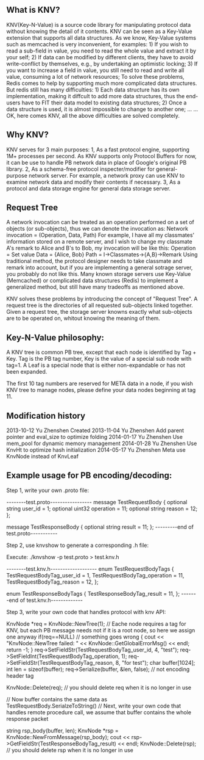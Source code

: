  What is KNV?
------------------------------------------
 KNV(Key-N-Value) is a source code library for manipulating protocol data without knowing the detail of it contents. KNV can be seen as a Key-Value extension that supports all data structures.
 As we know, Key-Value systems such as memcached is very inconvenient, for examples:
    1) If you wish to read a sub-field in value, you need to read the whole value and extract it by your self;
    2) If data can be modified by different clients, they have to avoid write-conflict by themselves, e.g., by undertaking an optimistic locking;
    3) If you want to increase a field in value, you still need to read and write all value, consuming a lot of network resources;
 To solve these problems, Redis comes to help by supporting much more complicated data structures. But redis still has many difficulties:
    1) Each data structure has its own implementation, making it diffcult to add more data structures, thus the end-users have to FIT their data model to existing data structures;
    2) Once a data structure is used, it is almost impossible to change to another one;
    ... ...
 OK, here comes KNV, all the above difficulties are solved completely.
 
 
  Why KNV?
------------------------------------------
 KNV serves for 3 main purposes:
   1, As a fast protocol engine, supporting 1M+ processes per second. As KNV supports only Protocol Buffers for now, it can be use to handle PB network data in place of Google's original PB library.
   2, As a schema-free protocol inspecter/modifier for general-purpose network server. For example, a network proxy can use KNV to examine network data and modify their contents if necessary.
   3, As a protocol and data storage engine for general data storage server.


 Request Tree
------------------------------------------
 A network invocation can be treated as an operation performed on a set of objects (or sub-objects), thus we can denote the invocation as:
         Network invocation = (Operation, Data, Path)
 For example, I have all my classmates' information stored on a remote server, and I wish to change my classmate A's remark to Alice and B's to Bob, my invocation will be like this:
 	Operation = Set value
 	Data = {Alice, Bob}
 	Path = I->Classmates->{A,B}->Remark
 Using traditional method, the protocol designer needs to take classmate and remark into account, but if you are implementing a general sotrage server, you probably do not like this.
 Many known storage servers use Key-Value (Memcached) or complicated data structures (Redis) to implement a generalized method, but still have many tradeoffs as mentioned above.
 
 KNV solves these problems by introducing the concept of "Request Tree".
 A request tree is the directories of all requested sub-objects linked together. Given a request tree, the storage server knowns exactly what sub-objects are to be operated on, whitout knowing the meaning of them.


 Key-N-Value philosophy:
------------------------------------------
  A KNV tree is common PB tree, except that each node is identified by Tag + Key.
  Tag is the PB tag number, Key is the value of a special sub node with tag=1.
  A Leaf is a special node that is either non-expandable or has not been expanded.

  The first 10 tag numbers are reserved for META data in a node,
  if you wish KNV tree to manage nodes, please define your data nodes beginning at tag 11.


Modification history
------------------------------------------
 2013-10-12   Yu Zhenshen       Created
 2013-11-04   Yu Zhenshen       Add parent pointer and eval_size to optimize folding
 2014-01-17   Yu Zhenshen       Use mem_pool for dynamic memory management
 2014-01-28   Yu Zhenshen       Use KnvHt to optimize hash initialization
 2014-05-17   Yu Zhenshen       Meta use KnvNode instead of KnvLeaf


Example usage for PB encoding/decoding:
------------------------------------------
Step 1, write your own .proto file:

--------test.proto-----------------
message TestRequestBody
{
	optional string user_id = 1;
	optional uint32 operation = 11;
	optional string reason = 12;
};

message TestResponseBody
{
	optional string result = 11;
};
---------end of test.proto-----------

Step 2, use knvshow to generate a corresponding .h file:

Execute:
	./knvshow -p test.proto > test.knv.h

--------test.knv.h-------------------
enum TestRequestBodyTags
{
	TestRequestBodyTag_user_id = 1,
	TestRequestBodyTag_operation = 11,
	TestRequestBodyTag_reason = 12,
};
 
enum TestResponseBodyTags
{
	TestResponseBodyTag_result = 11,
};
-------end of test.knv.h-------------


Step 3, write your own code that handles protocol with knv API:

KnvNode *req = KnvNode::NewTree(1); // Eache node requires a tag for KNV, but each PB message needs not if it is a root node, so here we assign one anyway
if(req==NULL) // something goes wrong
{
	cout << "KnvNode::NewTree failed: " << KnvNode::GetGlobalErrorMsg() << endl;
	return -1;
}
req->SetFieldStr(TestRequestBodyTag_user_id, 4, "test");
req->SetFieldInt(TestRequestBodyTag_operation, 1);
req->SetFieldStr(TestRequestBodyTag_reason, 8, "for test");
char buffer[1024];
int len = sizeof(buffer);
req->Serialize(buffer, &len, false); // not encoding header tag

KnvNode::Delete(req); // you should delete req when it is no longer in use

// Now buffer contains the same data as TestRequestBody.SerialzeToString()
// Next, write your own code that handles remote procedure call, we assume that buffer contains the whole response packet

string rsp_body(buffer, len);
KnvNode *rsp = KnvNode::NewFromMessage(rsp_body);
cout << rsp->GetFieldStr(TestResponseBodyTag_result) << endl;
KnvNode::Delete(rsp); // you should delete rsp when it is no longer in use
